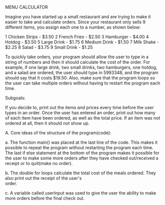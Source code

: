 MENU  CALCULATOR

Imagine you have started up a small restaurant and are trying to make it easier to take and calculate orders. Since your restaurant only sells 9 different items, you assign each one to a number, as shown below:

 1  Chicken Strips - $3.50
 2  French Fries - $2.50
 3  Hamburger - $4.00
 4  Hotdog - $3.50
 5  Large Drink - $1.75
 6  Medium Drink - $1.50
 7  Milk Shake - $2.25
 8  Salad - $3.75
 9  Small Drink - $1.25
 
To quickly take orders, your program should allow the user to type in a string of numbers and then it should calculate the cost of the order. For example, if one large drink, two small drinks, two hamburgers, one hotdog, and a salad are ordered, the user should type in 5993348, and the program should say that it costs $19.50. Also, make sure that the program loops so the user can take multiple orders without having to restart the program each time.

Subgoals: 

If you decide to, print out the items and prices every time before the user types in an order.
Once the user has entered an order, print out how many of each item have been ordered, as well as the total price.
If an item was not ordered at all, then it should not show up.

A. Core ideas of the structure of the program(code):

a. The function main() was placed at the last line of the code. This makes it possible to repeat the program without
   restarting the program each time. The last if else statement at the bottom of the program makes it possible for
   the user to make some more orders after they have checked out/received a receipt or to quit(make no order).
   
b. The double for loops calculate the total cost of the meals ordered. They also print out the receipt of the user's    
   order.
   
c. A variable called userInput was used to give the user the ability to make more orders before the final check out.

   
   